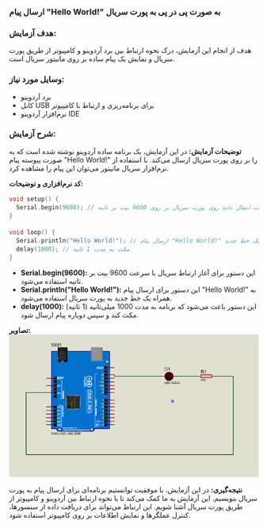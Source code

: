 ### ارسال پیام "Hello World!" به صورت پی در پی به پورت سریال

### هدف آزمایش:
هدف از انجام این آزمایش، درک نحوه ارتباط بین برد آردوینو و کامپیوتر از طریق پورت سریال و نمایش یک پیام ساده بر روی مانیتور سریال است.

### وسایل مورد نیاز:
* برد آردوینو 
* کابل USB برای برنامه‌ریزی و ارتباط با کامپیوتر
* نرم‌افزار آردوینو IDE

### شرح آزمایش:

**توضیحات آزمایش:**
در این آزمایش، یک برنامه ساده آردوینو نوشته شده است که به صورت پیوسته پیام "Hello World!" را بر روی پورت سریال ارسال می‌کند. با استفاده از نرم‌افزار سریال مانیتور می‌توان این پیام را مشاهده کرد.

**کد نرم‌افزاری و توضیحات:**
```c++
void setup() {
  Serial.begin(9600); // تنظیم سرعت انتقال داده روی پورت سریال بر روی 9600 بیت بر ثانیه
}

void loop() {
  Serial.println("Hello World!"); // ارسال پیام "Hello World!" به همراه یک خط جدید
  delay(1000); // مکث به مدت 1 ثانیه
}
```
* **Serial.begin(9600):** این دستور برای آغاز ارتباط سریال با سرعت 9600 بیت بر ثانیه استفاده می‌شود.
* **Serial.println("Hello World!"):** این دستور برای ارسال پیام "Hello World!" به همراه یک خط جدید به پورت سریال استفاده می‌شود.
* **delay(1000):** این دستور باعث می‌شود که برنامه به مدت 1000 میلی‌ثانیه (1 ثانیه) مکث کند و سپس دوباره پیام ارسال شود.

**تصاویر:**
![توضیح تصویر](https://github.com/vahidseyyedi/microProcessor/blob/main/02%20Laboratory/img/map%202.png)

**نتیجه‌گیری:**
در این آزمایش، با موفقیت توانستیم برنامه‌ای برای ارسال پیام به پورت سریال بنویسیم. این آزمایش به ما کمک می‌کند تا با نحوه ارتباط بین آردوینو و کامپیوتر از طریق پورت سریال آشنا شویم. این ارتباط می‌تواند برای دریافت داده از سنسورها، کنترل عملگرها و نمایش اطلاعات بر روی کامپیوتر استفاده شود.
